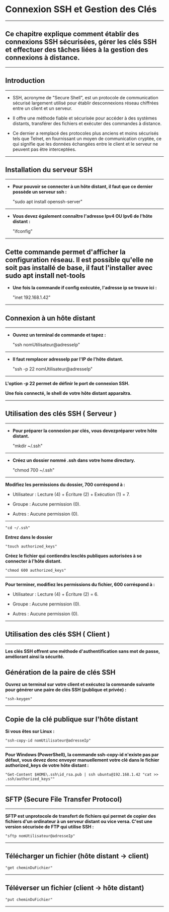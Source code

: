 # **Connexion SSH et Gestion des Clés**
---


## **Ce chapitre explique comment établir des connexions SSH sécurisées, gérer les clés SSH et effectuer des tâches liées à la gestion des connexions à distance.**
---


## **Introduction**
---


* SSH, acronyme de "Secure Shell", est un protocole de communication sécurisé largement utilisé pour établir desconnexions réseau chiffrées entre un client et un serveur. 

* Il offre une méthode fiable et sécurisée pour accéder à des systèmes distants, transférer des fichiers et exécuter des commandes à distance.

* Ce dernier a remplacé des protocoles plus anciens et moins sécurisés tels que Telnet, en fournissant un moyen de communication cryptée, ce qui signifie que les données échangées entre le client et le serveur ne peuvent pas être interceptées.
---


## **Installation du serveur SSH**
---


* **Pour pouvoir se connecter à un hôte distant, il faut que ce dernier possède un serveur ssh :**

    "sudo apt install openssh-server"
---


* **Vous devez également connaître l'adresse Ipv4 OU Ipv6 de l'hôte distant :**

    "ifconfig"
---


**Cette commande permet d'afficher la configuration réseau. Il est possible qu'elle ne soit pas installé de base, il faut l'installer avec sudo apt install net-tools**
---


* **Une fois la commande if config exécutée, l'adresse ip se trouve ici :**

    "inet 192.168.1.42"
---


## **Connexion à un hôte distant**
---


* **Ouvrez un terminal de commande et tapez :**

    "ssh nomUtilisateur@adresseIp"
---


* **Il faut remplacer adresseIp par l'IP de l'hôte distant.**

    "ssh -p 22 nomUtilisateur@adresseIp"
---


**L'option -p 22 permet de définir le port de connexion SSH.**


**Une fois connecté, le shell de votre hôte distant apparaitra.**

---


## **Utilisation des clés SSH ( Serveur )**
---


* **Pour préparer la connexion par clés, vous devezpréparer votre hôte distant.**


    "mkdir ~/.ssh"
---


* **Créez un dossier nommé .ssh dans votre home directory.**


    "chmod 700 ~/.ssh"
---


**Modifiez les permissions du dossier, 700 corréspond à :**


* Utilisateur : Lecture (4) + Écriture (2) + Exécution (1) = 7.

* Groupe : Aucune permission (0).

* Autres : Aucune permission (0).
---


    "cd ~/.ssh"


**Entrez dans le dossier**

    "touch authorized_keys"


**Créez le fichier qui contiendra lesclés publiques autorisées à se connecter à l'hôte distant.**


    "chmod 600 authorized_keys"
---


**Pour terminer, modifiez les permissions du fichier, 600 corréspond à :**


* Utilisateur : Lecture (4) + Écriture (2) = 6.

* Groupe : Aucune permission (0).

* Autres : Aucune permission (0).   
---


## **Utilisation des clés SSH ( Client )**
---


**Les clés SSH offrent une méthode d'authentification sans mot de passe, améliorant ainsi la sécurité.**


## **Génération de la paire de clés SSH**


**Ouvrez un terminal sur votre client et exécutez la commande suivante pour générer une paire de clés SSH (publique et privée) :**


    "ssh-keygen"
---


## **Copie de la clé publique sur l'hôte distant**


**Si vous êtes sur Linux :**


    "ssh-copy-id nomUtilisateur@adresseIp"
---


**Pour Windows (PowerShell), la commande ssh-copy-id n'existe pas par défaut, vous devez donc envoyer manuellement votre clé dans le fichier authorized_keys de votre hôte distant :**


    "Get-Content $HOME\.ssh\id_rsa.pub | ssh ubuntu@192.168.1.42 "cat >> .ssh/authorized_keys""
---


## **SFTP (Secure File Transfer Protocol)**
---


**SFTP est unprotocole de transfert de fichiers qui permet de copier des fichiers d'un ordinateur à un serveur distant ou vice versa. C'est une version sécurisée de FTP qui utilise SSH :**


    "sftp nomUtilisateur@adresseIp"
---


## **Télécharger un fichier (hôte distant -> client)**


    "get cheminDuFichier"
---


## **Téléverser un fichier (client -> hôte distant)**


    "put cheminDuFichier"
---
